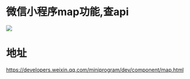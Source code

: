 # 微信小程序map功能,查api

![](https://ae01.alicdn.com/kf/H08c793bbb96141d19dab22f2fa57a98cR.jpg)

# 地址

https://developers.weixin.qq.com/miniprogram/dev/component/map.html